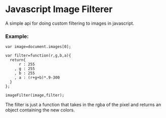 # Javascript Image Filterer #

A simple api for doing custom filtering to images in javascript.

### Example: ###

    var image=document.images[0];
    
    var filter=function(r,g,b,a){
      return{
          r : 255
        , g : 255
        , b : 255
        , a : (r+g+b)*.9-300
      }
    };
    
    imageFilter(image,filter);

The filter is just a function that takes in the rgba of the pixel and returns an object containing the new colors.